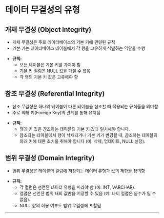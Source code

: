 # 데이터 무결성의 유형

## 개체 무결성 (Object Integrity)
* 개체 무결성은 주로 데이터베이스의 기본 키에 관련된 규칙
* 기본 키는 데이터베이스 테이블에서 각 행을 고유하게 식별하는 역할을 수행

- **규칙:**
  - 모든 테이블은 기본 키를 가져야 함
  - 기본 키 컬럼은 NULL 값을 가질 수 없음
  - 각 행의 기본 키 값은 고유해야 함

## 참조 무결성 (Referential Integrity)
* 참조 무결성은 하나의 테이블이 다른 테이블을 참조할 때 적용되는 규칙들을 의미함
* 주로 외래 키(Foreign Key)의 관계를 통해 유지됨

- **규칙:**
  - 외래 키 값은 참조하는 테이블의 기본 키 값과 일치해야 합니다.
  - 참조되는 테이블에서 행이 삭제되거나 기본 키가 변경될 때, 참조하는 테이블의 외래 키에 대한 조치를 취해야 합니다 (예: 삭제, 업데이트, NULL 설정).

## 범위 무결성 (Domain Integrity)
* 범위 무결성은 테이블의 컬럼에 저장되는 데이터 유형과 값의 제한을 정의함

- **규칙:**
  - 각 컬럼은 선언된 데이터 유형을 따라야 함 (예: INT, VARCHAR).
  - 컬럼은 선언된 범위 내의 값만을 저장할 수 있음 (예: 나이 컬럼은 음수가 될 수 없음).
  - NULL 값의 허용 여부도 범위 무결성에 포함됨

*** 
